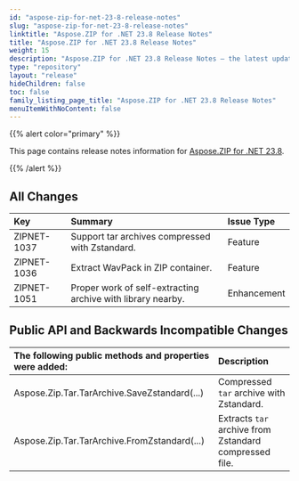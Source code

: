 ```yaml
---
id: "aspose-zip-for-net-23-8-release-notes"
slug: "aspose-zip-for-net-23-8-release-notes"
linktitle: "Aspose.ZIP for .NET 23.8 Release Notes"
title: "Aspose.ZIP for .NET 23.8 Release Notes"
weight: 15
description: "Aspose.ZIP for .NET 23.8 Release Notes – the latest updates and fixes."
type: "repository"
layout: "release"
hideChildren: false
toc: false
family_listing_page_title: "Aspose.ZIP for .NET 23.8 Release Notes"
menuItemWithNoContent: false
---
```


{{% alert color="primary" %}} 

This page contains release notes information for [Aspose.ZIP for .NET 23.8](https://releases.aspose.com/zip/net/new-releases/aspose.zip-for-.net-23.8/).

{{% /alert %}} 
## **All Changes**

|**Key**|**Summary**|**Issue Type**|
| :- | :- | :- |
|ZIPNET-1037|Support tar archives compressed with Zstandard.|Feature|
|ZIPNET-1036|Extract WavPack in ZIP container.|Feature|
|ZIPNET-1051|Proper work of self-extracting archive with library nearby.|Enhancement|


## **Public API and Backwards Incompatible Changes**
|**The following public methods and properties were added:**|**Description**|
| :- | :- |
|Aspose.Zip.Tar.TarArchive.SaveZstandard(...)|Compressed `tar` archive with Zstandard.|
|Aspose.Zip.Tar.TarArchive.FromZstandard(...)|Extracts `tar` archive from Zstandard compressed file.| 